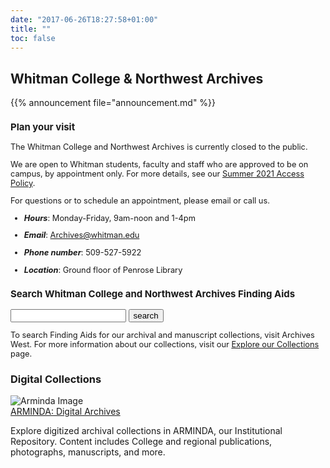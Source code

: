 ```yaml
---
date: "2017-06-26T18:27:58+01:00"
title: ""
toc: false
---
```

<div class="top-section-main">


<div class="splash-title">
<h2 style="font:3rem;font-weight: bold;">Whitman College & Northwest Archives</h2>
</div>

<div id="announcement">{{% announcement file="announcement.md" %}}</div>

</div>

<div class="second-section-main">
<div class="bootstrap-wrapper">
<div class="container-fluid">
<div class="row">
    <div class="col-lg-4 col-md-6 col-sm-12 col-xs-12">
    <div class="card"  style="font-size:0.8rem">
    <h3 class="center">Plan your visit</h3>
     <p>The Whitman College and Northwest Archives is currently closed to the public.</p>
     <p>We are open to Whitman students, faculty and staff who are approved to be on campus, by appointment only. For more details, see our <a href="/archives/access-policy">Summer 2021 Access Policy</a>.</p>
     
   For questions or to schedule an appointment, please email or call us.
  
  - ***Hours***: Monday-Friday, 9am-noon and 1-4pm
  - ***Email***: Archives@whitman.edu 
  - ***Phone number***: 509-527-5922
  - ***Location***: Ground floor of Penrose Library

 
    </div>
    </div>
    <div class="col-lg-4 col-md-6 col-sm-12 col-xs-12">
    <div class="card" style="font-size:0.8rem">
    <h3 class="center">Search Whitman College and Northwest Archives Finding Aids</h3>
     <form action="https://nwda-db.orbiscascade.org/nwda-search/results.aspx" method="get" target="_blank"><input id="searchValue" name="q" type="text" class="form-control no-up-margin"> <input id="searchSubmit" class="btn" type="submit" value="search"> <input id="t" name="t" type="hidden" value="k"> <input id="c" name="c" type="hidden" value="htm"></form>
     <p style="margin-top:0.5rem">To search Finding Aids for our archival and manuscript collections, visit Archives West. For more information about our collections, visit our <a href="/archives/collection/">Explore our Collections</a> page.</p>
    </div>
    </div>
   <div class="col-lg-4 col-md-6 col-sm-12 col-xs-12">
   <div class="card" style="padding:0">
      <div id="blog-jacket">
       <h3 class="center">Digital Collections</h3>
       <img class="responsive-img" src="" alt="Arminda Image" id="arminda-image" />
      </div>
      <div class="jacket-title">
       <a href="https://arminda.whitman.edu/collections/whitman-college-and-northwest-archives">ARMINDA: Digital Archives</a>
       <p>Explore digitized archival collections in ARMINDA, our Institutional Repository. Content includes College and regional publications, photographs, manuscripts, and more.</p>
      </div>
    </div>
   </div>
  </div>
</div>
</div>
</div>


<script>
var rad=Math.floor((Math.random() * 5) + 1); 
function getRandomInt(max) {
  return Math.floor(Math.random() * Math.floor(max))+1;
}

$(document).ready(function(){

	//background img
	$('#arminda-image').attr('src','/images/archive_web/img_0'+getRandomInt(6)+'.jfif');

});
</script>